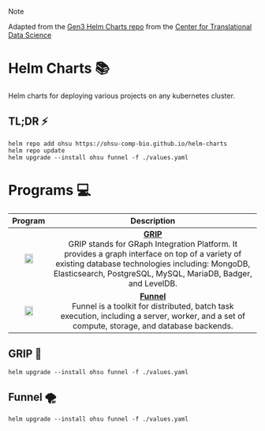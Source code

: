> [!NOTE]
> Adapted from the [Gen3 Helm Charts repo](https://github.com/uc-cdis/gen3-helm) from the [Center for Translational Data Science](https://github.com/uc-cdis)

# Helm Charts 📚

Helm charts for deploying various projects on any kubernetes cluster.

## TL;DR ⚡
```
helm repo add ohsu https://ohsu-comp-bio.github.io/helm-charts
helm repo update
helm upgrade --install ohsu funnel -f ./values.yaml 
```

# Programs 💻 

| Program | Description |
:--------:|:------------:
<a href="https://bmeg.github.io/grip/"><img width="50%" src="https://github.com/user-attachments/assets/64363c84-ecc6-4de5-8380-4d4f2f2c9ef9"/></a> | [**GRIP**](https://github.com/bmeg/grip) <br> GRIP stands for GRaph Integration Platform. It provides a graph interface on top of a variety of existing database technologies including: MongoDB, Elasticsearch, PostgreSQL, MySQL, MariaDB, Badger, and LevelDB.
<a href="https://ohsu-comp-bio.github.io/funnel/"><img width="50%" src="https://github.com/user-attachments/assets/f51cf06b-d802-4e20-bde1-bcd1fc5657e6"/><a/> | [**Funnel**](https://github.com/ohsu-comp-bio/funnel) <br> Funnel is a toolkit for distributed, batch task execution, including a server, worker, and a set of compute, storage, and database backends.

## GRIP 🔧

```
helm upgrade --install ohsu funnel -f ./values.yaml 
```

## Funnel 🌪️️

```
helm upgrade --install ohsu funnel -f ./values.yaml 
```
